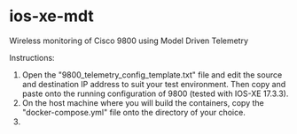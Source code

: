 # ios-xe-mdt
Wireless monitoring of Cisco 9800 using Model Driven Telemetry

Instructions:

1. Open the "9800_telemetry_config_template.txt" file and edit the source and destination IP address to suit your test environment.  Then copy and paste onto the running configuration of 9800 (tested with IOS-XE 17.3.3).
2. On the host machine where you will build the containers, copy the "docker-compose.yml" file onto the directory of your choice.
3. 

